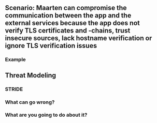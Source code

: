 ## Scenario: Maarten can compromise the communication between the app and the external services because the app does not verify TLS certificates and -chains, trust insecure sources, lack hostname verification or ignore TLS verification issues

### Example

## Threat Modeling

### STRIDE

### What can go wrong?

### What are you going to do about it?